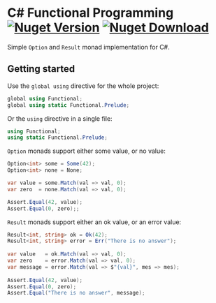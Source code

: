 # C# Functional Programming [![Nuget Version](https://img.shields.io/nuget/v/Functional.Monad)](https://www.nuget.org/packages/Functional.Monad) [![Nuget Download](https://img.shields.io/nuget/dt/Functional.Monad)](https://www.nuget.org/packages/Functional.Monad)

Simple ```Option``` and ```Result``` monad implementation for C#.

## Getting started

Use the ```global using``` directive for the whole project:

```csharp
global using Functional;
global using static Functional.Prelude;
```

Or the ```using``` directive in a single file:

```csharp
using Functional;
using static Functional.Prelude;
```

```Option``` monads support either some value, or no value:

```csharp
Option<int> some = Some(42);
Option<int> none = None;

var value = some.Match(val => val, 0);
var zero  = none.Match(val => val, 0);

Assert.Equal(42, value);
Assert.Equal(0, zero);;
```

```Result``` monads support either an ok value, or an error value:

```csharp
Result<int, string> ok = Ok(42);                       
Result<int, string> error = Err("There is no answer"); 
                                                       
var value   = ok.Match(val => val, 0);                   
var zero    = error.Match(val => val, 0);                 
var message = error.Match(val => $"{val}", mes => mes);
                                                       
Assert.Equal(42, value);                               
Assert.Equal(0, zero);                                 
Assert.Equal("There is no answer", message);           
```